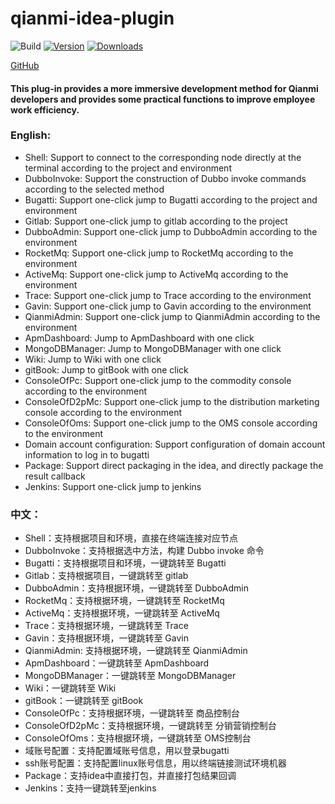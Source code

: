 # qianmi-idea-plugin

![Build](https://github.com/fffguo/qianmi-idea-plugin/workflows/Build/badge.svg)
[![Version](https://img.shields.io/jetbrains/plugin/v/PLUGIN_ID.svg)](https://plugins.jetbrains.com/plugin/PLUGIN_ID)
[![Downloads](https://img.shields.io/jetbrains/plugin/d/PLUGIN_ID.svg)](https://plugins.jetbrains.com/plugin/PLUGIN_ID)

<!-- Plugin description -->

<a href="https://github.com/fffguo/qianmi-idea-plugin">GitHub</a>

<h4>This plug-in provides a more immersive development method for Qianmi developers and provides some practical
functions to improve employee work efficiency.</h4>

<h3>English:</h3>
<ul>
<li>Shell: Support to connect to the corresponding node directly at the terminal according to the project and environment</li>
<li>DubboInvoke: Support the construction of Dubbo invoke commands according to the selected method</li>
<li>Bugatti: Support one-click jump to Bugatti according to the project and environment</li>
<li>Gitlab: Support one-click jump to gitlab according to the project</li>
<li>DubboAdmin: Support one-click jump to DubboAdmin according to the environment</li>
<li>RocketMq: Support one-click jump to RocketMq according to the environment</li>
<li>ActiveMq: Support one-click jump to ActiveMq according to the environment</li>
<li>Trace: Support one-click jump to Trace according to the environment</li>
<li>Gavin: Support one-click jump to Gavin according to the environment</li>
<li>QianmiAdmin: Support one-click jump to QianmiAdmin according to the environment</li>
<li>ApmDashboard: Jump to ApmDashboard with one click</li>
<li>MongoDBManager: Jump to MongoDBManager with one click</li>
<li>Wiki: Jump to Wiki with one click</li>
<li>gitBook: Jump to gitBook with one click</li>
<li>ConsoleOfPc: Support one-click jump to the commodity console according to the environment</li>
<li>ConsoleOfD2pMc: Support one-click jump to the distribution marketing console according to the environment</li>
<li>ConsoleOfOms: Support one-click jump to the OMS console according to the environment</li>
<li>Domain account configuration: Support configuration of domain account information to log in to bugatti</li>
<li>Package: Support direct packaging in the idea, and directly package the result callback</li>
<li>Jenkins: Support one-click jump to jenkins</li>
</ul>

<h3>中文：</h3>
<ul>
<li> Shell：支持根据项目和环境，直接在终端连接对应节点</li>
<li> DubboInvoke：支持根据选中方法，构建 Dubbo invoke 命令</li>
<li> Bugatti：支持根据项目和环境，一键跳转至 Bugatti</li>
<li> Gitlab：支持根据项目，一键跳转至 gitlab</li>
<li> DubboAdmin：支持根据环境，一键跳转至 DubboAdmin</li>
<li> RocketMq：支持根据环境，一键跳转至 RocketMq</li>
<li> ActiveMq：支持根据环境，一键跳转至 ActiveMq</li>
<li> Trace：支持根据环境，一键跳转至 Trace</li>
<li> Gavin：支持根据环境，一键跳转至 Gavin</li>
<li> QianmiAdmin: 支持根据环境，一键跳转至 QianmiAdmin</li>
<li> ApmDashboard：一键跳转至 ApmDashboard</li>
<li> MongoDBManager：一键跳转至 MongoDBManager</li>
<li> Wiki：一键跳转至 Wiki</li>
<li> gitBook：一键跳转至 gitBook</li>
<li> ConsoleOfPc：支持根据环境，一键跳转至 商品控制台</li>
<li> ConsoleOfD2pMc：支持根据环境，一键跳转至 分销营销控制台</li>
<li> ConsoleOfOms：支持根据环境，一键跳转至 OMS控制台</li>
<li> 域账号配置：支持配置域账号信息，用以登录bugatti</li>
<li> ssh账号配置：支持配置linux账号信息，用以终端链接测试环境机器</li>
<li> Package：支持idea中直接打包，并直接打包结果回调</li>
<li> Jenkins：支持一键跳转至jenkins</li>
</ul>
<!-- Plugin description en

## Installation

- Using IDE built-in plugin system:

  <kbd>Settings/Preferences</kbd> > <kbd>Plugins</kbd> > <kbd>Marketplace</kbd> > <kbd>Search for "
  Qianmi-Tools"</kbd> >
  <kbd>Install Plugin</kbd>

- Manually:

  Download the [latest release](https://github.com/595726017/qianmi-idea-plugin/releases/latest) and install it manually
  using
  <kbd>Settings/Preferences</kbd> > <kbd>Plugins</kbd> > <kbd>⚙️</kbd> > <kbd>Install plugin from disk...</kbd>

---
Plugin based on the [IntelliJ Platform Plugin Template][template].

[template]: https://github.com/JetBrains/intellij-platform-plugin-template
